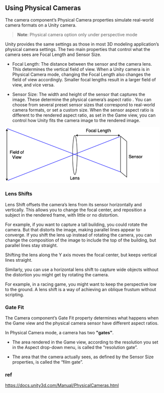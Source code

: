 ## Using Physical Cameras

The camera component’s Physical Camera properties simulate real-world camera formats on a Unity camera. 
> **Note**: Physical camera option only under perspective mode


Unity provides the same settings as those in most 3D modeling application’s physical camera settings. The two main properties that control what the camera sees are Focal Length and Sensor Size.

- Focal Length: The distance between the sensor and the camera lens. This determines the vertical field of view. When a Unity camera is in Physical Camera mode, changing the Focal Length also changes the field of view accordingly. Smaller focal lengths result in a larger field of view, and vice versa.

- Sensor Size: The width and height of the sensor that captures the image. These determine the physical camera’s aspect ratio
. You can choose from several preset sensor sizes that correspond to real-world camera formats, or set a custom size. When the sensor aspect ratio is different to the rendered aspect ratio, as set in the Game view, you can control how Unity fits the camera image to the rendered image.


![](./PhysCamAttributes.png)


### Lens Shifts
Lens Shift offsets the camera’s lens from its sensor horizontally and vertically. This allows you to change the focal center, and reposition a subject in the rendered frame, with little or no distortion.

For example, if you want to capture a tall building, you could rotate the camera. But that distorts the image, making parallel lines appear to converge. If you shift the lens up instead of rotating the camera, you can change the composition of the image to include the top of the building, but parallel lines stay straight.

Shifting the lens along the Y axis moves the focal center, but keeps vertical lines straight.

Similarly, you can use a horizontal lens shift to capture wide objects without the distortion you might get by rotating the camera.


For example, in a racing game, you might want to keep the perspective low to the ground. A lens shift is a way of achieving an oblique frustum without scripting.

### Gate Fit
The Camera component’s Gate Fit property determines what happens when the Game view and the physical camera sensor have different aspect ratios.

In Physical Camera mode, a camera has two **"gates"**.

- The area rendered in the Game view, according to the resolution you set in the Aspect drop-down menu, is called the “resolution gate”.

- The area that the camera actually sees, as defined by the Sensor Size properties, is called the “film gate”.



### ref
https://docs.unity3d.com/Manual/PhysicalCameras.html


